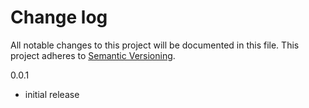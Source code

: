 # Change log

All notable changes to this project will be documented in this file.
This project adheres to [Semantic Versioning](http://semver.org/).

0.0.1
  * initial release